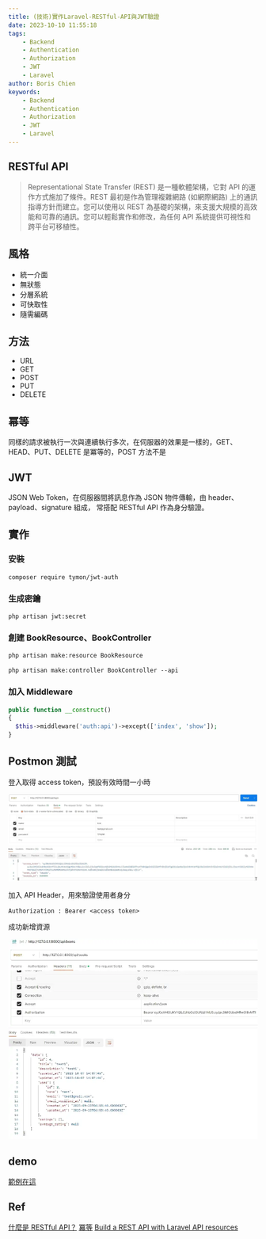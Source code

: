 ```yaml
---
title: (技術)實作Laravel-RESTful-API與JWT驗證
date: 2023-10-10 11:55:18
tags:
    - Backend
    - Authentication
    - Authorization
    - JWT
    - Laravel
author: Boris Chien
keywords:
    - Backend
    - Authentication
    - Authorization
    - JWT
    - Laravel
---
```


## RESTful API

> Representational State Transfer (REST) 是一種軟體架構，它對 API 的運作方式施加了條件。REST 最初是作為管理複雜網路 (如網際網路) 上的通訊指導方針而建立。您可以使用以 REST 為基礎的架構，來支援大規模的高效能和可靠的通訊。您可以輕鬆實作和修改，為任何 API 系統提供可視性和跨平台可移植性。

## 風格

-   統一介面
-   無狀態
-   分層系統
-   可快取性
-   隨需編碼

## 方法

-   URL
-   GET
-   POST
-   PUT
-   DELETE

## 幂等

同樣的請求被執行一次與連續執行多次，在伺服器的效果是一樣的，GET、HEAD、PUT、DELETE 是冪等的，POST 方法不是

## JWT

JSON Web Token，在伺服器間將訊息作為 JSON 物件傳輸，由 header、payload、signature 組成，
常搭配 RESTful API 作為身分驗證。

## 實作

### 安裝

```
composer require tymon/jwt-auth
```

### 生成密鑰

```
php artisan jwt:secret
```

### 創建 BookResource、BookController

```
php artisan make:resource BookResource
```

```
php artisan make:controller BookController --api
```

### 加入 Middleware

```PHP
public function __construct()
{
  $this->middleware('auth:api')->except(['index', 'show']);
}
```

## Postmon 測試

登入取得 access token，預設有效時間一小時

![](/images/restfulApi/login.webp)

加入 API Header，用來驗證使用者身分

```
Authorization : Bearer <access token>
```

成功新增資源

![](/images/restfulApi/post.webp)

## demo
[範例在這](https://github.com/chienniman/REST-API)

## Ref

[什麼是 RESTful API？](https://aws.amazon.com/tw/what-is/restful-api/)
[冪等](https://developer.mozilla.org/zh-CN/docs/Glossary/Idempotent)
[Build a REST API with Laravel API resources](https://pusher.com/blog/build-rest-api-laravel-api-resources/#securing-the-api-endpoints)
